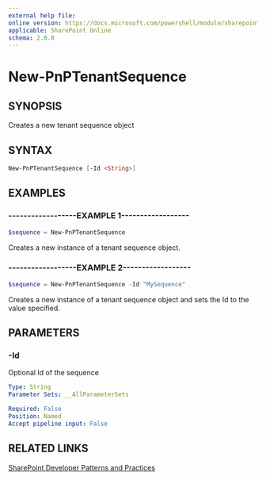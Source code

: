 ```yaml
---
external help file:
online version: https://docs.microsoft.com/powershell/module/sharepoint-pnp/new-pnptenantsequence
applicable: SharePoint Online
schema: 2.0.0
---
```


# New-PnPTenantSequence

## SYNOPSIS
Creates a new tenant sequence object

## SYNTAX 

```powershell
New-PnPTenantSequence [-Id <String>]
```

## EXAMPLES

### ------------------EXAMPLE 1------------------
```powershell
$sequence = New-PnPTenantSequence
```

Creates a new instance of a tenant sequence object.

### ------------------EXAMPLE 2------------------
```powershell
$sequence = New-PnPTenantSequence -Id "MySequence"
```

Creates a new instance of a tenant sequence object and sets the Id to the value specified.

## PARAMETERS

### -Id
Optional Id of the sequence

```yaml
Type: String
Parameter Sets: __AllParameterSets

Required: False
Position: Named
Accept pipeline input: False
```

## RELATED LINKS

[SharePoint Developer Patterns and Practices](https://aka.ms/sppnp)